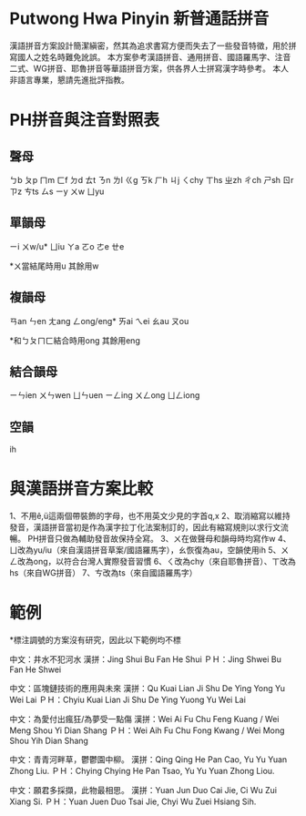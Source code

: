 # Putwong Hwa Pinyin 新普通話拼音
漢語拼音方案設計簡潔縝密，然其為追求書寫方便而失去了一些發音特徵，用於拼寫國人之姓名時難免訛誤。
本方案參考漢語拼音、通用拼音、國語羅馬字、注音二式、WG拼音、耶魯拼音等華語拼音方案，供各界人士拼寫漢字時參考。
本人非語言專業，懇請先進批評指教。

# PH拼音與注音對照表
## 聲母
ㄅb ㄆp ㄇm ㄈf ㄉd ㄊt ㄋn ㄌl ㄍg ㄎk ㄏh ㄐj ㄑchy ㄒhs
ㄓzh ㄔch ㄕsh ㄖr ㄗz ㄘts ㄙs ㄧy ㄨw ㄩyu

## 單韻母
ㄧi ㄨw/u* ㄩiu ㄚa ㄛo ㄜe ㄝe

*ㄨ當結尾時用u 其餘用w

## 複韻母
ㄢan ㄣen ㄤang ㄥong/eng*
ㄞai ㄟei ㄠau ㄡou

*和ㄅㄆㄇㄈ結合時用ong 其餘用eng

## 結合韻母
ㄧㄣien ㄨㄣwen ㄩㄣuen
ㄧㄥing ㄨㄥong ㄩㄥiong

## 空韻
ih

# 與漢語拼音方案比較
1、不用ê,ü這兩個帶裝飾的字母，也不用英文少見的字首q,x
2、取消縮寫以維持發音，漢語拼音當初是作為漢字拉丁化法案制訂的，因此有縮寫規則以求行文流暢。
PH拼音只做為輔助發音故保持全寫。
3、ㄨ在做聲母和韻母時均寫作w
4、ㄩ改為yu/iu（來自漢語拼音草案/國語羅馬字），ㄠ恢復為au，空韻使用ih
5、ㄨㄥ改為ong，以符合台灣人實際發音習慣
6、ㄑ改為chy（來自耶魯拼音）、ㄒ改為hs（來自WG拼音）
7、ㄘ改為ts（來自國語羅馬字）

# 範例
*標注調號的方案沒有研究，因此以下範例均不標

中文：井水不犯河水
漢拼：Jing Shui Bu Fan He Shui
ＰＨ：Jing Shwei Bu Fan He Shwei

中文：區塊鏈技術的應用與未來
漢拼：Qu Kuai Lian Ji Shu De Ying Yong Yu Wei Lai
ＰＨ：Chyiu Kuai Lian Ji Shu De Ying Yuong Yu Wei Lai

中文：為愛付出瘋狂/為夢受一點傷
漢拼：Wei Ai Fu Chu Feng Kuang / Wei Meng Shou Yi Dian Shang
ＰＨ：Wei Aih Fu Chu Fong Kwang / Wei Mong Shou Yih Dian Shang

中文：青青河畔草，鬱鬱園中柳。
漢拼：Qing Qing He Pan Cao, Yu Yu Yuan Zhong Liu.
ＰＨ：Chying Chying He Pan Tsao, Yu Yu Yuan Zhong Liou.

中文：願君多採擷，此物最相思。
漢拼：Yuan Jun Duo Cai Jie, Ci Wu Zui Xiang Si.
ＰＨ：Yuan Juen Duo Tsai Jie, Chyi Wu Zuei Hsiang Sih.



